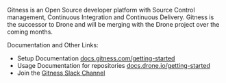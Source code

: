 Gitness is an Open Source developer platform with Source Control management, Continuous Integration and Continuous Delivery. Gitness is the successor to Drone and will be merging with the Drone project over the coming months.

Documentation and Other Links:

* Setup Documentation [docs.gitness.com/getting-started](https://docs.gitness.com/)
* Usage Documentation for repositories [docs.drone.io/getting-started](https://docs.gitness.com/repositories/overview)
* Join the [Gitness Slack Channel](https://join.slack.com/t/harnesscommunity/shared_invite/zt-y4hdqh7p-RVuEQyIl5Hcx4Ck8VCvzBw)
